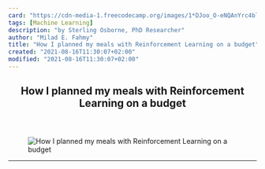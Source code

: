 ```yaml
---
card: "https://cdn-media-1.freecodecamp.org/images/1*DJoo_O-eNQAnYrc4blWzAg.jpeg"
tags: [Machine Learning]
description: "by Sterling Osborne, PhD Researcher"
author: "Milad E. Fahmy"
title: "How I planned my meals with Reinforcement Learning on a budget"
created: "2021-08-16T11:30:07+02:00"
modified: "2021-08-16T11:30:07+02:00"
---
```

<div class="site-wrapper">
<main id="site-main" class="site-main outer">
<div class="inner">
<article class="post-full post tag-machine-learning tag-data-science tag-reinforcement-learning tag-budget tag-technology ">
<header class="post-full-header">
<h1 class="post-full-title">How I planned my meals with Reinforcement Learning on a budget</h1>
</header>
<figure class="post-full-image">
<picture>
<source media="(max-width: 700px)" sizes="1px" srcset="data:image/gif;base64,R0lGODlhAQABAIAAAAAAAP///yH5BAEAAAAALAAAAAABAAEAAAIBRAA7 1w">
<source media="(min-width: 701px)" sizes="(max-width: 800px) 400px,
(max-width: 1170px) 700px,
1400px" srcset="https://cdn-media-1.freecodecamp.org/images/1*DJoo_O-eNQAnYrc4blWzAg.jpeg 300w,
https://cdn-media-1.freecodecamp.org/images/1*DJoo_O-eNQAnYrc4blWzAg.jpeg 600w,
https://cdn-media-1.freecodecamp.org/images/1*DJoo_O-eNQAnYrc4blWzAg.jpeg 1000w,
https://cdn-media-1.freecodecamp.org/images/1*DJoo_O-eNQAnYrc4blWzAg.jpeg 2000w">
<img onerror="this.style.display='none'" src="https://cdn-media-1.freecodecamp.org/images/1*DJoo_O-eNQAnYrc4blWzAg.jpeg" alt="How I planned my meals with Reinforcement Learning on a budget">
</picture>
</figure>
<section class="post-full-content">
<div class="post-content medium-migrated-article">
</div>
<hr>
</section>
</article>
</div>
</main>
</div>
<!-- Google Tag Manager (noscript) -->
<!-- End Google Tag Manager (noscript) -->

